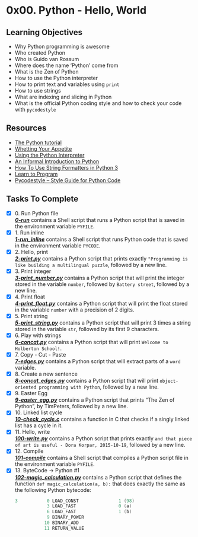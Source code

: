 # 0x00. Python - Hello, World

## Learning Objectives
* Why Python programming is awesome
* Who created Python
* Who is Guido van Rossum
* Where does the name ‘Python’ come from
* What is the Zen of Python
* How to use the Python interpreter
* How to print text and variables using `print`
* How to use strings
* What are indexing and slicing in Python
* What is the official Python coding style and how to check your code with `pycodestyle`

## Resources
* [The Python tutorial](https://docs.python.org/3/tutorial/index.html)
* [Whetting Your Appetite](https://docs.python.org/3/tutorial/appetite.html)
* [Using the Python Interpreter](https://docs.python.org/3/tutorial/interpreter.html)
* [An Informal Introduction to Python](https://docs.python.org/3/tutorial/introduction.html)
* [How To Use String Formatters in Python 3](https://realpython.com/python-f-strings/)
* [Learn to Program](https://www.youtube.com/playlist?list=PLGLfVvz_LVvTn3cK5e6LjhgGiSeVlIRwt)
* [Pycodestyle – Style Guide for Python Code](https://pypi.org/project/pycodestyle/)

## Tasks To Complete

+ [x] 0\. Run Python file<br/>_**[0-run](0-run)**_ contains a Shell script that runs a Python script that is saved in the environment variable `PYFILE`.
+ [x] 1\. Run inline<br/>_**[1-run_inline](1-run_inline)**_ contains a Shell script that runs Python code that is saved in the environment variable `PYCODE`.
+ [x] 2\. Hello, print<br/>_**[2-print.py](2-print.py)**_ contains a Python script that prints exactly `"Programming is like building a multilingual puzzle`, followed by a new line.
+ [x] 3\. Print integer<br/>_**[3-print_number.py](3-print_number.py)**_ contains a Python script that will print the integer stored in the variable `number`, followed by `Battery street`, followed by a new line.
+ [x] 4\. Print float<br/>_**[4-print_float.py](4-print_float.py)**_ contains a Python script that will print the float stored in the variable `number` with a precision of 2 digits.
+ [x] 5\. Print string<br/>_**[5-print_string.py](5-print_string.py)**_ contains a Python script that will print 3 times a string stored in the variable `str`, followed by its first 9 characters.
+ [x] 6\. Play with strings<br/>_**[6-concat.py](6-concat.py)**_ contains a Python script that will print `Welcome to Holberton School!`.
+ [x] 7\. Copy - Cut - Paste<br/>_**[7-edges.py](7-edges.py)**_ contains a Python script that will extract parts of a `word` variable.
+ [x] 8\. Create a new sentence<br/>_**[8-concat_edges.py](8-concat_edges.py)**_ contains a Python script that will print `object-oriented programming with Python`, followed by a new line.
+ [x] 9\. Easter Egg<br/>_**[9-easter_egg.py](9-easter_egg.py)**_ contains a Python script that prints “The Zen of Python”, by TimPeters, followed by a new line.
+ [x] 10\. Linked list cycle<br/>_**[10-check_cycle.c](10-check_cycle.c)**_ contains a function in C that checks if a singly linked list has a cycle in it.
+ [x] 11\. Hello, write<br/>_**[100-write.py](100-write.py)**_ contains a Python script that prints exactly `and that piece of art is useful - Dora Korpar, 2015-10-19`, followed by a new line.
+ [x] 12\. Compile<br/>_**[101-compile](101-compile)**_ contains a Shell script that compiles a Python script file in the environment variable `PYFILE`.
+ [x] 13\. ByteCode -> Python #1<br/>_**[102-magic_calculation.py](102-magic_calculation.py)**_ contains a Python script that defines the function `def magic_calculation(a, b):` that does exactly the same as the following Python bytecode:<br/>
  ```c
  3           0 LOAD_CONST               1 (98)
              3 LOAD_FAST                0 (a)
              6 LOAD_FAST                1 (b)
              9 BINARY_POWER
             10 BINARY_ADD
             11 RETURN_VALUE
	```
